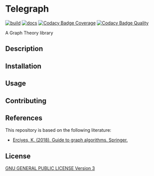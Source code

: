 # Telegraph
[![build](https://github.com/AlessioZanga/Telegraph/actions/workflows/build.yml/badge.svg)](https://github.com/AlessioZanga/Telegraph/actions/workflows/build.yml) 
[![docs](https://github.com/AlessioZanga/Telegraph/actions/workflows/gh-pages.yml/badge.svg)](https://github.com/AlessioZanga/Telegraph/actions/workflows/gh-pages.yml) 
[![Codacy Badge Coverage](https://app.codacy.com/project/badge/Coverage/0a4e01f4397e42e9ab5db6267f42f580)](https://www.codacy.com/gh/AlessioZanga/Telegraph/dashboard?utm_source=github.com&amp;utm_medium=referral&amp;utm_content=AlessioZanga/Telegraph&amp;utm_campaign=Badge_Coverage) 
[![Codacy Badge Quality](https://app.codacy.com/project/badge/Grade/0a4e01f4397e42e9ab5db6267f42f580)](https://www.codacy.com/gh/AlessioZanga/Telegraph/dashboard?utm_source=github.com&amp;utm_medium=referral&amp;utm_content=AlessioZanga/Telegraph&amp;utm_campaign=Badge_Grade)

A Graph Theory library

## Description

## Installation

## Usage

## Contributing

## References

This repository is based on the following literature:

- [Erciyes, K. (2018). Guide to graph algorithms. Springer.](https://link.springer.com/book/10.1007/978-3-319-73235-0)

## License

[GNU GENERAL PUBLIC LICENSE Version 3](https://www.gnu.org/licenses/gpl-3.0.html)
